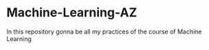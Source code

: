 # Machine-Learning-AZ
In this repository gonna be all my practices of the course of Machine Learning

